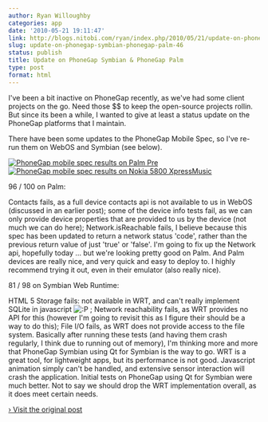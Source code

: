 ```yaml
---
author: Ryan Willoughby
categories: app
date: '2010-05-21 19:11:47'
link: http://blogs.nitobi.com/ryan/index.php/2010/05/21/update-on-phonegap-symbian-phonegap-palm/
slug: update-on-phonegap-symbian-phonegap-palm-46
status: publish
title: Update on PhoneGap Symbian & PhoneGap Palm
type: post
format: html
---
```


I've been a bit inactive on PhoneGap recently, as we've had some client projects on the go. Need those $$ to keep the open-source projects rollin. But since its been a while, I wanted to give at least a status update on the PhoneGap platforms that I maintain.

There have been some updates to the PhoneGap Mobile Spec, so I've re-run them on WebOS and Symbian (see below).

[![PhoneGap mobile spec results on Palm Pre](http://blogs.nitobi.com/ryan/wp-content/uploads/2010/05/mobspec-palm.png)](http://blogs.nitobi.com/ryan/index.php/2010/05/21/update-on-phonegap-symbian-phonegap-palm/mobspec-palm/) [![PhoneGap mobile spec results on Nokia 5800 XpressMusic](http://blogs.nitobi.com/ryan/wp-content/uploads/2010/05/mobspec-symbian.png)](http://blogs.nitobi.com/ryan/index.php/2010/05/21/update-on-phonegap-symbian-phonegap-palm/mobspec-symbian/)

96 / 100 on Palm:

Contacts fails, as a full device contacts api is not available to us in WebOS (discussed in an earlier post); some of the device info tests fail, as we can only provide device properties that are provided to us by the device (not much we can do here); Network.isReachable fails, I believe because this spec has been updated to return a network status 'code', rather than the previous return value of just 'true' or 'false'. I'm going to fix up the Network api, hopefully today … but we're looking pretty good on Palm. And Palm devices are really nice, and very quick and easy to deploy to. I highly recommend trying it out, even in their emulator (also really nice).

81 / 98 on Symbian Web Runtime:

HTML 5 Storage fails: not available in WRT, and can't really implement SQLite in javascript ![:P](http://blogs.nitobi.com/ryan/wp-includes/images/smilies/icon_razz.gif) ; Network reachability fails, as WRT provides no API for this (however I'm going to revisit this as I figure their should be a way to do this); File I/O fails, as WRT does not provide access to the file system. Basically after running these tests (and having them crash regularly, I think due to running out of memory), I'm thinking more and more that PhoneGap Symbian using Qt for Symbian is the way to go. WRT is a great tool, for lightweight apps, but its performance is not good. Javascript animation simply can't be handled, and extensive sensor interaction will crash the application. Initial tests on PhoneGap using Qt for Symbian were much better. Not to say we should drop the WRT implementation overall, as it does meet certain needs.

[› Visit the original post](http://blogs.nitobi.com/ryan/index.php/2010/05/21/update-on-phonegap-symbian-phonegap-palm/)
